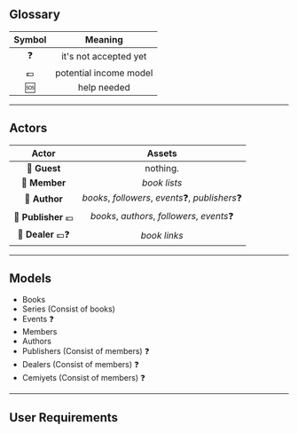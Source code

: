 ## Glossary

| Symbol | Meaning |
|:-:|:-:|
| ❓ | it's not accepted yet |
| 💶 | potential income model |
| 🆘 | help needed |

---

## Actors

| Actor | Assets |
|:-:|:-:|
| 👻 **Guest** | nothing. |
| 👤 **Member** | *book lists* |
| 👤 **Author** | *books*, *followers*, *events*❓, *publishers*❓ |
| 👥 **Publisher** 💶 | *books*, *authors*, *followers*, *events*❓ |
| 👥 **Dealer** 💶❓ | *book links* |

---

## Models

- Books
- Series (Consist of books)
- Events ❓
- Members
- Authors
- Publishers (Consist of members) ❓
- Dealers (Consist of members) ❓
- Cemiyets (Consist of members) ❓

---

## User Requirements

